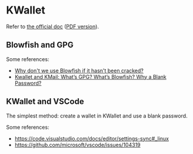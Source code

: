# KWallet

Refer to [the official doc]( https://docs.kde.org/trunk5/en/kwalletmanager/kwallet5/index.html ) ([PDF version]( https://docs.kde.org/stable5/en/kwalletmanager/kwallet5/kwallet5.pdf )).

## Blowfish and GPG

Some references:

- [Why don't we use Blowfish if it hasn't been cracked?](https://crypto.stackexchange.com/questions/87278/why-dont-we-use-blowfish-if-it-hasnt-been-cracked)
- [Kwallet and KMail: What’s GPG? What’s Blowfish? Why a Blank Password?](https://forums.opensuse.org/t/kwallet-and-kmail-whats-gpg-whats-blowfish-why-a-blank-password/113770)

## KWallet and VSCode

The simplest method: create a wallet in KWallet and use a blank password.

Some references:

- https://code.visualstudio.com/docs/editor/settings-sync#_linux
- https://github.com/microsoft/vscode/issues/104319
